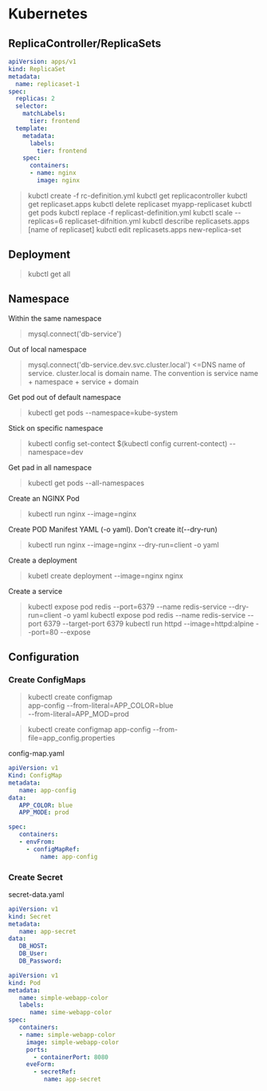 # Kubernetes

## ReplicaController/ReplicaSets

````yaml
apiVersion: apps/v1
kind: ReplicaSet
metadata:
  name: replicaset-1
spec:
  replicas: 2
  selector:
    matchLabels:
      tier: frontend
  template:
    metadata:
      labels:
        tier: frontend
    spec:
      containers:
      - name: nginx
        image: nginx
````

>kubctl create -f rc-definition.yml
>kubctl get replicacontroller
>kubctl get replicaset.apps
>kubctl delete replicaset myapp-replicaset
>kubctl get pods
>kubctl replace -f replicast-definition.yml
>kubctl scale --replicas=6 replicaset-difnition.yml
>kubctl describe replicasets.apps [name of replicaset]
>kubctl edit replicasets.apps new-replica-set


## Deployment

>kubctl get all

## Namespace

Within the same namespace
> mysql.connect('db-service')

Out of local namespace
> mysql.connect('db-service.dev.svc.cluster.local') <=DNS name of service. cluster.local is domain name. The convention is service name + namespace + service + domain

Get pod out of default namespace
> kubectl get pods --namespace=kube-system

Stick on specific namespace
> kubectl config set-contect $(kubectl config current-contect) --namespace=dev

Get pad in all namespace
> kubectl get pods --all-namespaces

Create an NGINX Pod
> kubectl run nginx --image=nginx

Create POD Manifest YAML (-o yaml). Don't create it(--dry-run)
> kubectl run nginx --image=nginx --dry-run=client -o yaml

Create a deployment
> kubetl create deployment --image=nginx nginx

Create a service
> kubectl expose pod redis --port=6379 --name redis-service --dry-run=client -o yaml
> kubectl expose pod redis --name redis-service --port 6379 --target-port 6379
> kubectl run httpd --image=httpd:alpine --port=80 --expose

## Configuration

### Create ConfigMaps
> kubectl create configmap \
>   app-config --from-literal=APP_COLOR=blue \
>              --from-literal=APP_MOD=prod

>kubectl create configmap app-config --from-file=app_config.properties

config-map.yaml
````yaml
apiVersion: v1
Kind: ConfigMap
metadata:
   name: app-config
data:
   APP_COLOR: blue
   APP_MODE: prod
````

````yaml
spec:
   containers:
   - envFrom:
     - configMapRef:
         name: app-config
````

### Create Secret

secret-data.yaml
````yaml
apiVersion: v1
kind: Secret
metadata:
   name: app-secret
data:
   DB_HOST:
   DB_User:
   DB_Password:

````

````yaml
apiVersion: v1
kind: Pod
metadata:
   name: simple-webapp-color
   labels:
      name: sime-webapp-color
spec:
   containers:
   - name: simple-webapp-color
     image: simple-webapp-color
     ports:
       - containerPort: 8080
     eveForm:
       - secretRef:
          name: app-secret
````